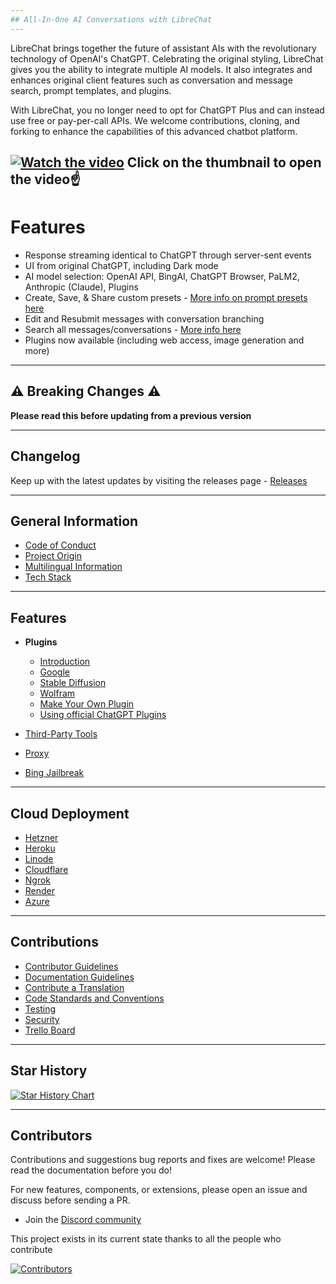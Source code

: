 ```yaml
---
## All-In-One AI Conversations with LibreChat
---
```

LibreChat brings together the future of assistant AIs with the revolutionary technology of OpenAI's ChatGPT. Celebrating the original styling, LibreChat gives you the ability to integrate multiple AI models. It also integrates and enhances original client features such as conversation and message search, prompt templates, and plugins.

With LibreChat, you no longer need to opt for ChatGPT Plus and can instead use free or pay-per-call APIs. We welcome contributions, cloning, and forking to enhance the capabilities of this advanced chatbot platform.

[![Watch the video](https://img.youtube.com/vi/pNIOs1ovsXw/maxresdefault.jpg)](https://youtu.be/pNIOs1ovsXw)
Click on the thumbnail to open the video☝️
---
# Features
- Response streaming identical to ChatGPT through server-sent events
- UI from original ChatGPT, including Dark mode
- AI model selection: OpenAI API, BingAI, ChatGPT Browser, PaLM2, Anthropic (Claude), Plugins
- Create, Save, & Share custom presets - [More info on prompt presets here](https://github.com/danny-avila/LibreChat/releases/tag/v0.3.0)
- Edit and Resubmit messages with conversation branching
- Search all messages/conversations - [More info here](https://github.com/danny-avila/LibreChat/releases/tag/v0.1.0)
- Plugins now available (including web access, image generation and more)

---

## ⚠️ Breaking Changes ⚠️

**Please read this before updating from a previous version**

---

## Changelog
Keep up with the latest updates by visiting the releases page - [Releases](https://github.com/danny-avila/LibreChat/releases)

---

## General Information

  * [Code of Conduct](https://github.com/danny-avila/LibreChat/blob/main/CODE_OF_CONDUCT.md)
  * [Project Origin](https://github.com/danny-avila/LibreChat/blob/main/docs/general_info/project_origin.md)
  * [Multilingual Information](https://github.com/danny-avila/LibreChat/blob/main/docs/general_info/multilingual_information.md)
  * [Tech Stack](https://github.com/danny-avila/LibreChat/blob/main/docs/general_info/tech_stack.md)
 
---

## Features

  * **Plugins**
    * [Introduction](https://github.com/danny-avila/LibreChat/blob/main/docs/features/plugins/introduction.md)
    * [Google](https://github.com/danny-avila/LibreChat/blob/main/docs/features/plugins/google_search.md)
    * [Stable Diffusion](https://github.com/danny-avila/LibreChat/blob/main/docs/features/plugins/stable_diffusion.md)
    * [Wolfram](https://github.com/danny-avila/LibreChat/blob/main/docs/features/plugins/wolfram.md)
    * [Make Your Own Plugin](https://github.com/danny-avila/LibreChat/blob/main/docs/features/plugins/make_your_own.md)
    * [Using official ChatGPT Plugins](https://github.com/danny-avila/LibreChat/blob/main/docs/features/plugins/chatgpt_plugins_openapi.md)

  
  * [Third-Party Tools](https://github.com/danny-avila/LibreChat/blob/main/docs/features/third-party.md)
  * [Proxy](https://github.com/danny-avila/LibreChat/blob/main/docs/features/proxy.md)
  * [Bing Jailbreak](https://github.com/danny-avila/LibreChat/blob/main/docs/features/bing_jailbreak.md)
---
## Cloud Deployment

  * [Hetzner](https://github.com/danny-avila/LibreChat/blob/main/docs/deployment/hetzner_ubuntu.md)
  * [Heroku](https://github.com/danny-avila/LibreChat/blob/main/docs/deployment/heroku.md)
  * [Linode](https://github.com/danny-avila/LibreChat/blob/main/docs/deployment/linode.md)
  * [Cloudflare](https://github.com/danny-avila/LibreChat/blob/main/docs/deployment/cloudflare.md)
  * [Ngrok](https://github.com/danny-avila/LibreChat/blob/main/docs/deployment/ngrok.md)
  * [Render](https://github.com/danny-avila/LibreChat/blob/main/docs/deployment/render.md)
  * [Azure](https://github.com/danny-avila/LibreChat/blob/main/docs/deployment/azure-terraform.md)
---
## Contributions
  
  * [Contributor Guidelines](https://github.com/danny-avila/LibreChat/blob/main/CONTRIBUTING.md)
  * [Documentation Guidelines](https://github.com/danny-avila/LibreChat/blob/main/docs/contributions/documentation_guidelines.md)
  * [Contribute a Translation](https://github.com/danny-avila/LibreChat/blob/main/docs/contributions/translation_contribution.md)
  * [Code Standards and Conventions](https://github.com/danny-avila/LibreChat/blob/main/docs/contributions/coding_conventions.md)
  * [Testing](https://github.com/danny-avila/LibreChat/blob/main/docs/contributions/testing.md)
  * [Security](https://github.com/danny-avila/LibreChat/blob/main/SECURITY.md)
  * [Trello Board](https://trello.com/b/17z094kq/LibreChate)

---

## Star History

[![Star History Chart](https://api.star-history.com/svg?repos=danny-avila/LibreChat&type=Date)](https://star-history.com/#danny-avila/LibreChat&Date)

---

## Contributors
Contributions and suggestions bug reports and fixes are welcome!
Please read the documentation before you do!

For new features, components, or extensions, please open an issue and discuss before sending a PR. 

- Join the [Discord community](https://discord.gg/uDyZ5Tzhct)

This project exists in its current state thanks to all the people who contribute

[![Contributors](https://contrib.rocks/image?repo=danny-avila/LibreChat)](https://github.com/danny-avila/LibreChat/graphs/contributors)
